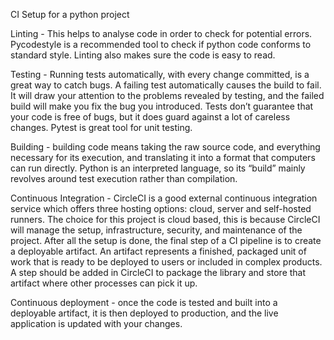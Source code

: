 CI Setup for a python project

Linting - This helps to analyse code in order to check for potential errors. Pycodestyle is a recommended tool to check if python code conforms to standard style. Linting also makes sure the code is easy to read.

Testing - Running tests automatically, with every change committed, is a great way to catch bugs. A failing test automatically causes the build to fail. It will draw your attention to the problems revealed by testing, and the failed build will make you fix the bug you introduced. Tests don’t guarantee that your code is free of bugs, but it does guard against a lot of careless changes. Pytest is great tool for unit testing.

Building - building code means taking the raw source code, and everything necessary for its execution, and translating it into a format that computers can run directly. Python is an interpreted language, so its “build” mainly revolves around test execution rather than compilation.

Continuous Integration - CircleCI is a good external continuous integration service which offers three hosting options: cloud, server and self-hosted runners. The choice for this project is cloud based, this is because CircleCI will manage the setup, infrastructure, security, and maintenance of the project. After all the setup is done, the final step of a CI pipeline is to create a deployable artifact. An artifact represents a finished, packaged unit of work that is ready to be deployed to users or included in complex products. A step should be added in CircleCI to package the library and store that artifact where other processes can pick it up. 

Continuous deployment - once the code is tested and built into a deployable artifact, it is then deployed to production, and the live application is updated with your changes.